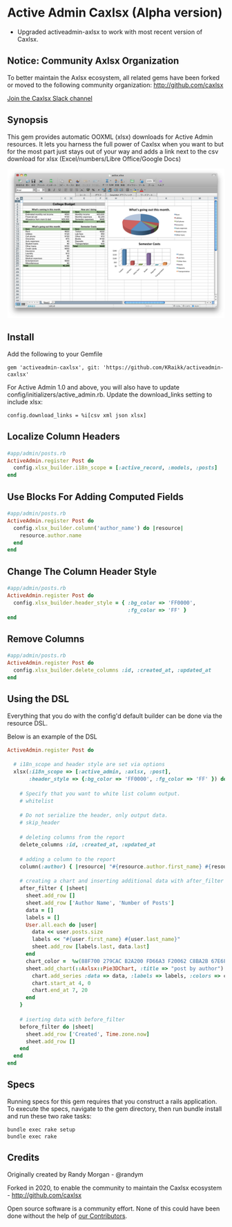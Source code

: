 # Active Admin Caxlsx (Alpha version)

- Upgraded activeadmin-axlsx to work with most recent version of Caxlsx.

## Notice: Community Axlsx Organization

To better maintain the Axlsx ecosystem, all related gems have been forked or moved to the following community organization: http://github.com/caxlsx

[Join the Caxlsx Slack channel](https://join.slack.com/t/caxlsx/shared_invite/enQtOTI5OTM0MzI1Njk5LTBlMDQzNDk2YzkwODMxMmVkODMyYzJiZGU5NTQ3YTg5NTBlN2IwZTlmNTRjNzhiY2E0MDY2OTEyYmFlODI5NjA)

## Synopsis

This gem provides automatic OOXML (xlsx) downloads for Active Admin
resources. It lets you harness the full power of Caxlsx when you want to
but for the most part just stays out of your way and adds a link next to
the csv download for xlsx (Excel/numbers/Libre Office/Google Docs)

![Screen 1](https://raw.githubusercontent.com/caxlsx/caxlsx/master/examples/sample.png)

## Install
Add the following to your Gemfile

```
gem 'activeadmin-caxlsx', git: 'https://github.com/KRaikk/activeadmin-caxlsx'
```

For Active Admin 1.0 and above, you will also have to update config/initializers/active_admin.rb. Update the download_links setting to include xlsx:

```
config.download_links = %i[csv xml json xlsx]
```


## Localize Column Headers

```ruby
#app/admin/posts.rb
ActiveAdmin.register Post do
  config.xlsx_builder.i18n_scope = [:active_record, :models, :posts]
end
```

## Use Blocks For Adding Computed Fields

```ruby
#app/admin/posts.rb
ActiveAdmin.register Post do
  config.xlsx_builder.column('author_name') do |resource|
    resource.author.name
  end
end
```

## Change The Column Header Style

```ruby
#app/admin/posts.rb
ActiveAdmin.register Post do
  config.xlsx_builder.header_style = { :bg_color => 'FF0000',
                                       :fg_color => 'FF' }
end
```

## Remove Columns

```ruby
#app/admin/posts.rb
ActiveAdmin.register Post do
  config.xlsx_builder.delete_columns :id, :created_at, :updated_at
end
```

## Using the DSL

Everything that you do with the config'd default builder can be done via
the resource DSL.

Below is an example of the DSL

```ruby
ActiveAdmin.register Post do

  # i18n_scope and header style are set via options
  xlsx(:i18n_scope => [:active_admin, :axlsx, :post],
       :header_style => {:bg_color => 'FF0000', :fg_color => 'FF' }) do

    # Specify that you want to white list column output.
    # whitelist

    # Do not serialize the header, only output data.
    # skip_header

    # deleting columns from the report
    delete_columns :id, :created_at, :updated_at

    # adding a column to the report
    column(:author) { |resource| "#{resource.author.first_name} #{resource.author.last_name}" }

    # creating a chart and inserting additional data with after_filter
    after_filter { |sheet|
      sheet.add_row []
      sheet.add_row ['Author Name', 'Number of Posts']
      data = []
      labels = []
      User.all.each do |user|
        data << user.posts.size
        labels << "#{user.first_name} #{user.last_name}"
        sheet.add_row [labels.last, data.last]
      end
      chart_color =  %w(88F700 279CAC B2A200 FD66A3 F20062 C8BA2B 67E6F8 DFFDB9 FFE800 B6F0F8)
      sheet.add_chart(::Axlsx::Pie3DChart, :title => "post by author") do |chart|
        chart.add_series :data => data, :labels => labels, :colors => chart_color
        chart.start_at 4, 0
        chart.end_at 7, 20
      end
    }

    # iserting data with before_filter
    before_filter do |sheet|
      sheet.add_row ['Created', Time.zone.now]
      sheet.add_row []
    end
  end
end
```

## Specs

Running specs for this gem requires that you construct a rails application.
To execute the specs, navigate to the gem directory, then run bundle install and run these two rake tasks:

```
bundle exec rake setup
bundle exec rake
```

## Credits

Originally created by Randy Morgan - @randym

Forked in 2020, to enable the community to maintain the Caxlsx ecosystem - http://github.com/caxlsx

Open source software is a community effort. None of this could have been done without the help of [our Contributors](https://github.com/caxlsx/activeadmin-caxlsx/graphs/contributors).
